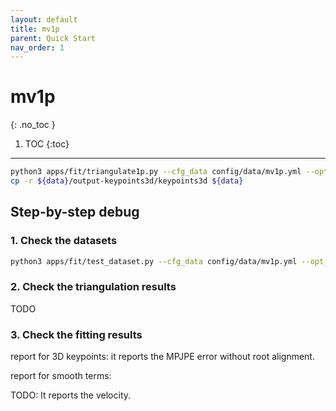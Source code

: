 ```yaml
---
layout: default
title: mv1p
parent: Quick Start
nav_order: 1
---
```


# mv1p
{: .no_toc }

1. TOC
{:toc}
---




```bash
python3 apps/fit/triangulate1p.py --cfg_data config/data/mv1p.yml --opt_data args.path ${data} args.out ${data}/output-keypoints3d --cfg_exp config/recon/mv1p-total.yml
cp -r ${data}/output-keypoints3d/keypoints3d ${data}
```


## Step-by-step debug

### 1. Check the datasets

```bash
python3 apps/fit/test_dataset.py --cfg_data config/data/mv1p.yml --opt_data args.path ${data} args.out ${data}/output-keypoints3d
```

### 2. Check the triangulation results

TODO

### 3. Check the fitting results

report for 3D keypoints:
it reports the MPJPE error without root alignment.

report for smooth terms:

TODO: It reports the velocity.
